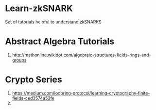 # Learn-zkSNARK
Set of tutorials helpful to understand zkSNARKS


# Abstract Algebra Tutorials

1. http://mathonline.wikidot.com/algebraic-structures-fields-rings-and-groups

# Crypto Series
1. https://medium.com/loopring-protocol/learning-cryptography-finite-fields-ced3574a53fe
2. 
